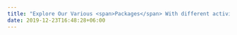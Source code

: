 ```yaml
---
title: "Explore Our Various <span>Packages</span> With different activities for <span>you</span>"
date: 2019-12-23T16:48:28+06:00
---
```

